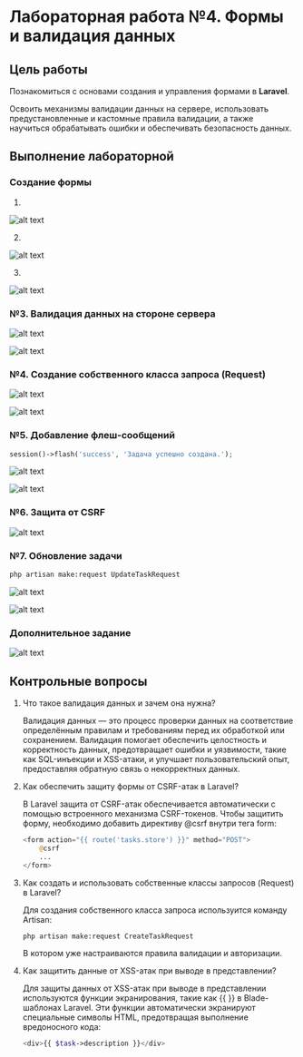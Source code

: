 # Лабораторная работа №4. Формы и валидация данных

## Цель работы

Познакомиться с основами создания и управления формами в **Laravel**.

Освоить механизмы валидации данных на сервере, использовать предустановленные и кастомные правила валидации, а также научиться обрабатывать ошибки и обеспечивать безопасность данных.

## Выполнение лабораторной

### Создание формы
1. 
![alt text](image.png)

2. 
![alt text](image-2.png)

3. 
![alt text](image-3.png)

### №3. Валидация данных на стороне сервера

![alt text](image-1.png)

![alt text](image-4.png)

### №4. Создание собственного класса запроса (Request)

![alt text](image-5.png)

![alt text](image-6.png)

### №5. Добавление флеш-сообщений

```php
session()->flash('success', 'Задача успешно создана.');
```

![alt text](image-8.png)

![alt text](image-7.png)

### №6. Защита от CSRF

![alt text](image-9.png)

### №7. Обновление задачи

```bash
php artisan make:request UpdateTaskRequest
```

![alt text](image-11.png)

![alt text](image-10.png)

### Дополнительное задание

![alt text](image-12.png)

## Контрольные вопросы

1. Что такое валидация данных и зачем она нужна?

    Валидация данных — это процесс проверки данных на соответствие определённым правилам и требованиям перед их обработкой или  сохранением. Валидация помогает обеспечить целостность и         корректность данных, предотвращает ошибки и уязвимости, такие как SQL-инъекции и XSS-атаки, и улучшает пользовательский опыт, предоставляя обратную связь о некорректных данных.

2. Как обеспечить защиту формы от CSRF-атак в Laravel?

    В Laravel защита от CSRF-атак обеспечивается автоматически с помощью встроенного механизма CSRF-токенов. Чтобы защитить форму, необходимо добавить директиву @csrf внутри тега form:
    ```php
    <form action="{{ route('tasks.store') }}" method="POST">
        @csrf
        ...
    </form>
    ```
3. Как создать и использовать собственные классы запросов (Request) в Laravel?

    Для создания собственного класса запроса используится команду Artisan:
    ```bash
    php artisan make:request CreateTaskRequest
    ```
    В котором уже настраиваются правила валидации и авторизации.

4. Как защитить данные от XSS-атак при выводе в представлении?

    Для защиты данных от XSS-атак при выводе в представлении используются функции экранирования, такие как {{ }} в Blade-шаблонах Laravel. Эти функции автоматически экранируют специальные символы HTML, предотвращая выполнение вредоносного кода:
    ```php
    <div>{{ $task->description }}</div>
    ```